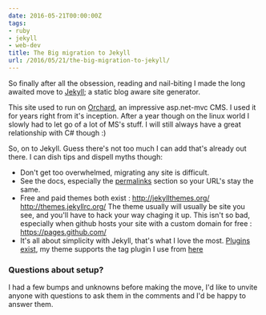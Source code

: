 ```yaml
---
date: 2016-05-21T00:00:00Z
tags:
- ruby
- jekyll
- web-dev
title: The Big migration to Jekyll
url: /2016/05/21/the-big-migration-to-jekyll/
---
```


So finally after all the obsession, reading and nail-biting I made the long awaited move to [Jekyll](https://jekyllrb.com/); a static blog aware site generator.

This site used to run on [Orchard](http://www.orchardproject.net/), an impressive asp.net-mvc CMS. I used it for years
right from it's inception. After a year though on the linux world I slowly had to let go of a lot of MS's stuff. I will
still always have a great relationship with C# though :)

So, on to Jekyll. Guess there's not too much I can add that's already out there. I can dish tips and dispell myths though:

* Don't get too overwhelmed, migrating any site is difficult.
* See the docs, especially the [permalinks](https://jekyllrb.com/docs/permalinks/) section so your URL's stay the same.
* Free and paid themes both exist : http://jekyllthemes.org/ http://themes.jekyllrc.org/
  The theme usually will usually be site you see, and you'll have to hack your way chaging it up. This isn't so bad, especially when github hosts your site with a custom domain for free : https://pages.github.com/
* It's all about simplicity with Jekyll, that's what I love the most. [Plugins exist](https://jekyllrb.com/docs/plugins/), my theme supports the tag plugin I use from [here](http://charliepark.org/tags-in-jekyll/)

### Questions about setup?

I had a few bumps and unknowns before making the move, I'd like to unvite anyone with questions to ask them in the comments and I'd be happy to answer them.
